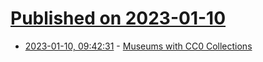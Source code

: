 # [Published on 2023-01-10](index.md)

* [2023-01-10, 09:42:31](https://news.ycombinator.com/item?id=34322452) - [Museums with CC0 Collections](https://standardebooks.org/manual/1.7.0/10-art-and-images#10.3.3.7.4)
